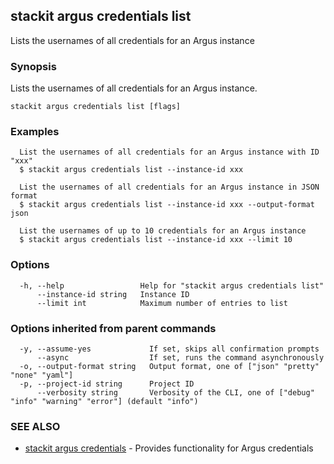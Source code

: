 ## stackit argus credentials list

Lists the usernames of all credentials for an Argus instance

### Synopsis

Lists the usernames of all credentials for an Argus instance.

```
stackit argus credentials list [flags]
```

### Examples

```
  List the usernames of all credentials for an Argus instance with ID "xxx"
  $ stackit argus credentials list --instance-id xxx

  List the usernames of all credentials for an Argus instance in JSON format
  $ stackit argus credentials list --instance-id xxx --output-format json

  List the usernames of up to 10 credentials for an Argus instance
  $ stackit argus credentials list --instance-id xxx --limit 10
```

### Options

```
  -h, --help                 Help for "stackit argus credentials list"
      --instance-id string   Instance ID
      --limit int            Maximum number of entries to list
```

### Options inherited from parent commands

```
  -y, --assume-yes             If set, skips all confirmation prompts
      --async                  If set, runs the command asynchronously
  -o, --output-format string   Output format, one of ["json" "pretty" "none" "yaml"]
  -p, --project-id string      Project ID
      --verbosity string       Verbosity of the CLI, one of ["debug" "info" "warning" "error"] (default "info")
```

### SEE ALSO

* [stackit argus credentials](./stackit_argus_credentials.md)	 - Provides functionality for Argus credentials

